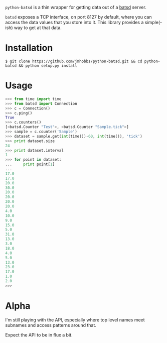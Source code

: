 `python-batsd` is a thin wrapper for getting data out of a [batsd](https://github.com/noahhl/batsd) server.

`batsd` exposes a TCP interface, on port 8127 by default, where you can access the data values that you store into it.  This library provides a simple(-ish) way to get at that data.

# Installation

```console
$ git clone https://github.com/jmhobbs/python-batsd.git && cd python-batsd && python setup.py install
```

# Usage

```python
>>> from time import time
>>> from batsd import Connection
>>> c = Connection()
>>> c.ping()
True
>>> c.counters()
[<batsd.Counter "Test">, <batsd.Counter "Sample.tick">]
>>> sample = c.counter('Sample')
>>> dataset = sample.get(int(time())-60, int(time()), 'tick')
>>> print dataset.size
24
>>> print dataset.interval
1
>>> for point in dataset:
...     print point[1]
... 
17.0
17.0
20.0
30.0
20.0
20.0
20.0
20.0
4.0
10.0
9.0
15.0
5.0
31.0
13.0
3.0
18.0
4.0
5.0
13.0
23.0
17.0
1.0
2.0
>>> 
```

# Alpha

I'm still playing with the API, especially where top level names meet subnames and access patterns around that.

Expect the API to be in flux a bit.

